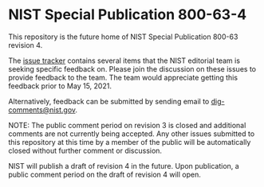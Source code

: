 # NIST Special Publication 800-63-4

This repository is the future home of NIST Special Publication 800-63 revision 4. 

The [issue tracker](https://github.com/usnistgov/800-63-4/issues) contains several items that the NIST editorial team is seeking specific feedback on. Please join the discussion on these issues to provide feedback to the team. The team would appreciate getting this feedback prior to May 15, 2021.

Alternatively, feedback can be submitted by sending email to dig-comments@nist.gov.

NOTE: The public comment period on revision 3 is closed and additional comments are not currently being accepted. Any other issues submitted to this repository at this time by a member of the public will be automatically closed without further comment or discussion.

NIST will publish a draft of revision 4 in the future. Upon publication, a public comment period on the draft of revision 4 will open.
